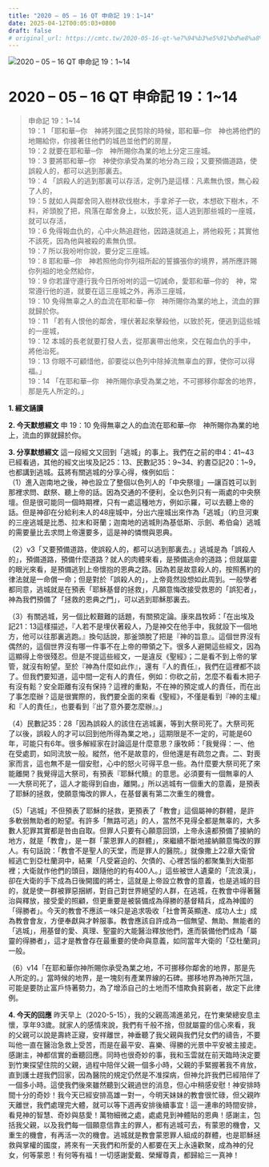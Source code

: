 ```yaml
---
title: "2020 – 05 – 16 QT 申命記 19：1~14"
date: 2025-04-12T00:05:03+0800
draft: false
# original_url: https://cmtc.tw/2020-05-16-qt-%e7%94%b3%e5%91%bd%e8%a8%98-19%ef%bc%9a114
---
```


![2020 – 05 – 16 QT 申命記 19：1\~14](/images/qt.jpg   "2020 – 05 – 16 QT 申命記 19：1\~14")

# 2020 – 05 – 16 QT 申命記 19：1\~14

> 申命記 19：1\~14  
> 19：1 「耶和華─你　神將列國之民剪除的時候，耶和華─你　神也將他們的地賜給你，你接著住他們的城邑並他們的房屋，  
> 19：2 就要在耶和華─你　神所賜你為業的地上分定三座城。  
> 19：3 要將耶和華─你　神使你承受為業的地分為三段；又要預備道路，使誤殺人的，都可以逃到那裏去。  
> 19：4 「誤殺人的逃到那裏可以存活，定例乃是這樣：凡素無仇恨，無心殺了人的，  
> 19：5 就如人與鄰舍同入樹林砍伐樹木，手拿斧子一砍，本想砍下樹木，不料，斧頭脫了把，飛落在鄰舍身上，以致於死，這人逃到那些城的一座城，就可以存活，  
> 19：6 免得報血仇的，心中火熱追趕他，因路遠就追上，將他殺死；其實他不該死，因為他與被殺的素無仇恨。  
> 19：7 所以我吩咐你說，要分定三座城。  
> 19：8 耶和華─你　神若照他向你列祖所起的誓擴張你的境界，將所應許賜你列祖的地全然給你，  
> 19：9 你若謹守遵行我今日所吩咐的這一切誡命，愛耶和華─你的　神，常常遵行他的道，就要在這三座城之外，再添三座城，  
> 19：10 免得無辜之人的血流在耶和華─你　神所賜你為業的地上，流血的罪就歸於你。  
> 19：11 「若有人恨他的鄰舍，埋伏著起來擊殺他，以致於死，便逃到這些城的一座城，  
> 19：12 本城的長老就要打發人去，從那裏帶出他來，交在報血仇的手中，將他治死。  
> 19：13 你眼不可顧惜他，卻要從以色列中除掉流無辜血的罪，使你可以得福。」  
> 19：14 「在耶和華─你　神所賜你承受為業之地，不可挪移你鄰舍的地界，那是先人所定的。」

**1. 經文誦讀**

**2.  今天默想經文**
申 19：10 免得無辜之人的血流在耶和華─你　神所賜你為業的地上，流血的罪就歸於你。

**3. 分享默想經文**
這一段經文又回到「逃城」的事上。我們在之前的申4：41\~43已經看過，其他的經文出埃及記25：13、民數記35：9\~34、約書亞記20：1\~9，也都講到逃城。茲將有關逃城的分享心得，條例如后：  
（1）進入迦南地之後，神也設立了整個以色列人的「中央祭壇」—讓百姓可以到那裡求問、獻祭、聽上帝的話。因為交通的不便利，全以色列只有一兩處的中央祭壇。但是很可能同一個時期裡，只有一處這種地方，例如示羅，可以去聽上帝的話。但是神卻在分給利未人的48座城中，分出六座城出來作為「逃城」（約旦河東的三座逃城是比悉、拉末和哥蘭；迦南地的逃城則為基低斯、示劍、希伯侖）逃城的需要量比去求問上帝還要多，這是神的憐憫與恩典。

（2）v3「又要預備道路，使誤殺人的，都可以逃到那裏去。」逃城是為「誤殺人的」，預備道路，預備什麼道路？就人的肉體來看，是預備逃命的道路；但就屬靈的眼光來看，是預備逃到上帝懷抱的恩典之路。因為若是故意殺人的，按照舊約的律法就是一命償一命；但是對於「誤殺人的」，上帝竟然設想如此周到。一般學者都同意，逃城就是在預表「耶穌基督的拯救」，凡願意悔改接受救恩的「誤犯者」，神為我們預備了「拯救的恩典之門」，可以逃到耶穌那裏去。

（3）有關逃城，另一個比較艱難的話題，有關預定論。康來昌牧師：「在出埃及記21：13這樣描述，『人若不是埋伏著殺人，乃是神交在他手中，我就設下一個地方，他可以往那裏逃跑。』換句話說，那釜頭脫了把是『神的旨意』。這個世界沒有偶然的，這個世界沒有哪一件事不在上帝的帶領之下。很多人避開這些經文，因為這顯得上帝很殘忍。但是不提這些經文，一是違反《聖經》；二是看不到上帝的掌管，就沒有盼望。至於『神為什麼如此作』，還有『人的責任』，我們在這裡都不談了。但我們要知道，這中間一定有人的責任，例如：你砍之前，怎麼不看看木把子有沒有鬆？安全距離有沒有保持？這裡的重點，不在神的預定或人的責任，而在出了事怎麼辦？這是很實際的，我們要全面的來看《聖經》，不僅是看到『神的主權』和『人的責任』，也要看到『出了意外要怎麼辦』。」

（4）民數記35：28「因為誤殺人的該住在逃城裏，等到大祭司死了。大祭司死了以後，誤殺人的才可以回到他所得為業之地，」這期限是不一定的，可能是60年，可能只有6年。很多解經家在討論這是什麼意思？康牧師：「我覺得：一、他在受處罰，如同流放一般。縱然，他不是故意的，但他還是有疏忽之責。二、對喪家而言，這也無不是一個安慰，心中的怒火可得平息一些。為什麼要大祭司死了來能離開？我覺得這大祭司，有預表『耶穌代贖』的意思。必須要有一個無辜的人──大祭司死了，這人才能得到自由，離開。」所以逃城有一個重大的意義，是預表了耶穌的拯救，使願意悔改的罪人，在基督裏有第二次重生的機會。

（5）「逃城」不但預表了耶穌的拯救，更預表了「教會」這個屬神的群體，是許多軟弱無助者的盼望。有許多「無路可逃」的人，當然不見得全都是無辜的，大多數人犯罪其實都是咎由自取。但罪人只要有心願意回頭，上帝永遠都預備了接納的地方，就是「教會」，是一群「蒙恩罪人的群體」，來繼續不斷地接納願意悔改的罪人。有句話說：「教會不是聖人的天堂，而是罪人的醫院。」就像撒上22章大衛曾經逃亡到亞杜蘭洞中，結果「凡受窘迫的、欠債的、心裡苦惱的都聚集到大衛那裡；大衛就作他們的頭目，跟隨他的約有400人。」這些被世人遺棄的「流浪漢」，卻在大衛的手下成為日後開國的將士，這就是上帝設立教會的意義，也是逃城的目的，就是使一群被罪惡捆綁，對自己對世界絕望的人群，在逃城，在教會中得著醫治與釋放，接受愛的照顧，但更重要是被裝備成為得勝的基督精兵，成為神國的「得勝者」。今天的教會不應該一味只是追求吸收「社會菁英顯達、成功人士」成為教會會友，方便奉獻與才幹服事。教會應該自許成為一個無望、無助、無能者的「逃城」，用基督的愛、真理、聖靈的大能醫治釋放他們，進而裝備他們成為「屬靈的得勝者」，這才是教會存在最重要的使命與意義，如同當年大衛的「亞杜蘭洞」一般。

（6）v14「在耶和華你神所賜你承受為業之地，不可挪移你鄰舍的地界，那是先人所定的。」當時候的地界，是一塊刻有產業界線的石碑。挪移地界為神所咒詛，可能是要防止富戶恃著勢力，為了增添自己的土地而不惜欺負貧窮者，故定下此律例。

**4. 今天的回應**
昨天早上（2020-5-15），我的父親高鴻進弟兄，在竹東榮總安息主懷，享年93歲。就家人的感情來說，我們有千般不捨，但就屬靈的信心來看，我的父親可以說是壽終正寢，安祥離世，神垂聽了我父親與我們兒女們的禱告，不要叫他一直在醫治急救上受苦，而是在最平安、喜樂、得勝的光景中平安被主接走。感謝主，神都信實的垂聽回應。同時也很奇妙的事，我和玉雲就在前天臨時決定要到竹東探望住院的父親，過程中陪伴父親一個多小時，父親的手緊握著我不肯放，直到護士趕我們回家，因為醫院的規定仍然是不准探病，但神允許我們已經陪伴了一個多小時。這使我們後來雖然聽到父親過世的消息，但心中稍感安慰！神安排時間十分的奇妙！我今天已經安排高雄一對一，今明天妹妹的教會很忙碌，但父親昨天離世，我們處理完大體，就可以等下週再安排後續事宜！這一連串的時間安排，看見神的智慧、奇妙與慈愛！萬物細微之處，處處見到神體貼的恩典！感謝主，包括我父親，以及我們每一個願意信靠主的罪人，都有逃城可去，有蒙恩的機會，又重生的機會，有再活一次的機會。逃城就是教會蒙恩罪人組成的群體，也是耶穌拯救與掌權的國度，將來有一天我們和所愛的人都要在天上永遠歡聚，成為神的兒女，何等蒙恩！有何等有福！一切感謝愛戴、榮耀尊貴，都歸給三一真神！
